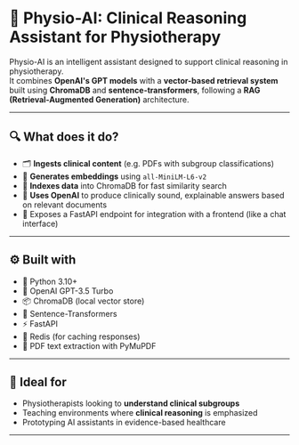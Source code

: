 # 🧠 Physio-AI: Clinical Reasoning Assistant for Physiotherapy

Physio-AI is an intelligent assistant designed to support clinical reasoning in physiotherapy.  
It combines **OpenAI's GPT models** with a **vector-based retrieval system** built using **ChromaDB** and **sentence-transformers**, following a **RAG (Retrieval-Augmented Generation)** architecture.

---

## 🔍 What does it do?

- 🗂️ **Ingests clinical content** (e.g. PDFs with subgroup classifications)
- 🧬 **Generates embeddings** using `all-MiniLM-L6-v2`
- 🧠 **Indexes data** into ChromaDB for fast similarity search
- 🤖 **Uses OpenAI** to produce clinically sound, explainable answers based on relevant documents
- 🚀 Exposes a FastAPI endpoint for integration with a frontend (like a chat interface)

---

## ⚙️ Built with

- 🐍 Python 3.10+
- 🧠 OpenAI GPT-3.5 Turbo
- 📦 ChromaDB (local vector store)
- 💬 Sentence-Transformers
- ⚡ FastAPI
- 🔁 Redis (for caching responses)
- 📄 PDF text extraction with PyMuPDF

---

## 🧪 Ideal for

- Physiotherapists looking to **understand clinical subgroups**
- Teaching environments where **clinical reasoning** is emphasized
- Prototyping AI assistants in evidence-based healthcare

---

